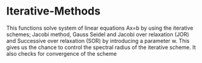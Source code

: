 # Iterative-Methods
This functions solve system of linear equations Ax=b by using the iterative schemes; Jacobi method, Gauss Seidel and Jacobi over relaxation (JOR) and Successive over relaxation (SOR) by introducing a parameter w. This gives us the chance to control the spectral radius of the iterative scheme. It also checks for convergence of the scheme
